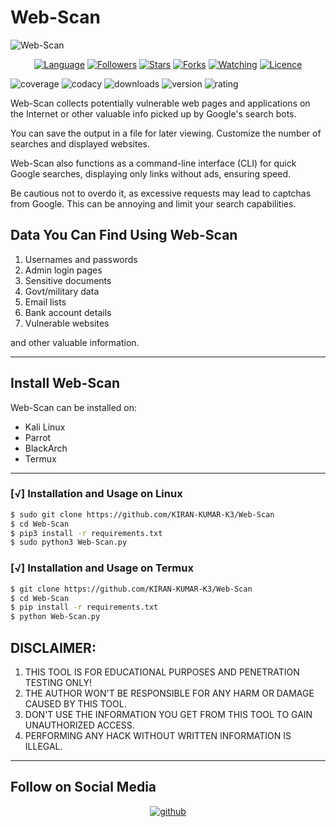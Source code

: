 # Web-Scan

![Web-Scan](GoogleDorks.jpg)

<p align="center">
  <a href="https://github.com/KIRAN-KUMAR-K3"><img title="Language" src="https://img.shields.io/badge/Made%20with-Python-1f425f.svg?v=103"></a>
  <a href="https://github.com/KIRAN-KUMAR-K3"><img title="Followers" src="https://img.shields.io/github/followers/KIRAN-KUMAR-K3?color=blue&style=flat-square"></a>
  <a href="https://github.com/KIRAN-KUMAR-K3"><img title="Stars" src="https://img.shields.io/github/stars/KIRAN-KUMAR-K3/Web-Scan?color=red&style=flat-square"></a>
  <a href="https://github.com/KIRAN-KUMAR-K3"><img title="Forks" src="https://img.shields.io/github/forks/KIRAN-KUMAR-K3/Web-Scan?color=red&style=flat-square"></a>
  <a href="https://github.com/KIRAN-KUMAR-K3"><img title="Watching" src="https://img.shields.io/github/watchers/KIRAN-KUMAR-K3/Web-Scan?label=Watchers&color=blue&style=flat-square"></a>
  <a href="https://github.com/KIRAN-KUMAR-K3"><img title="Licence" src="https://img.shields.io/badge/License-GNU-blue.svg"></a>
</p>

![coverage](https://img.shields.io/badge/coverage-34%25-yellowgreen)
![codacy](https://img.shields.io/badge/codacy-A-green)
![downloads](https://img.shields.io/badge/downloads-78%2Fmonth-brightgreen)
![version](https://img.shields.io/badge/version-1.0.0-blue)
![rating](https://img.shields.io/badge/rating-★★★★☆-brightgreen)

Web-Scan collects potentially vulnerable web pages and applications on the Internet or other valuable info picked up by Google's search bots.

You can save the output in a file for later viewing. Customize the number of searches and displayed websites.

Web-Scan also functions as a command-line interface (CLI) for quick Google searches, displaying only links without ads, ensuring speed.

Be cautious not to overdo it, as excessive requests may lead to captchas from Google. This can be annoying and limit your search capabilities.

## Data You Can Find Using Web-Scan
1. Usernames and passwords
2. Admin login pages
3. Sensitive documents
4. Govt/military data
5. Email lists
6. Bank account details
7. Vulnerable websites

and other valuable information.

***

## Install Web-Scan
Web-Scan can be installed on:
* Kali Linux
* Parrot 
* BlackArch
* Termux

****

### [√] Installation and Usage on Linux
```bash
$ sudo git clone https://github.com/KIRAN-KUMAR-K3/Web-Scan
$ cd Web-Scan
$ pip3 install -r requirements.txt
$ sudo python3 Web-Scan.py
```

### [√] Installation and Usage on Termux
```bash
$ git clone https://github.com/KIRAN-KUMAR-K3/Web-Scan
$ cd Web-Scan
$ pip install -r requirements.txt
$ python Web-Scan.py
```

## DISCLAIMER:
1. THIS TOOL IS FOR EDUCATIONAL PURPOSES AND PENETRATION TESTING ONLY!
2. THE AUTHOR WON'T BE RESPONSIBLE FOR ANY HARM OR DAMAGE CAUSED BY THIS TOOL.
3. DON'T USE THE INFORMATION YOU GET FROM THIS TOOL TO GAIN UNAUTHORIZED ACCESS.
4. PERFORMING ANY HACK WITHOUT WRITTEN INFORMATION IS ILLEGAL.

***

## Follow on Social Media

<div align="center">
  <a href="https://github.com/KIRAN-KUMAR-K3" target="_blank">
    <img src=https://img.shields.io/badge/github-%2324292e.svg?&style=for-the-badge&logo=github&logoColor=white alt=github style="margin-bottom: 5px;" />
  </a>
</div>
